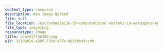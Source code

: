 ```yaml
---
content_type: resource
description: New image Upload
file: null
file_location: /coursemedia/16-90-computational-methods-in-aerospace-engineering-spring-2014/15190016438f73a0a57edc9c90a9cc06_convdiffpe100.png
file_type: image/png
resourcetype: Image
title: convdiffpe100.png
uid: 15190016-438f-73a0-a57e-dc9c90a9cc06
---
```

